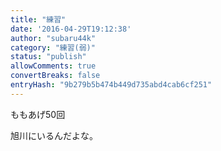 ```yaml
---
title: "練習"
date: '2016-04-29T19:12:38'
author: "subaru44k"
category: "練習(弱)"
status: "publish"
allowComments: true
convertBreaks: false
entryHash: "9b279b5b474b449d735abd4cab6cf251"
---
```

ももあげ50回

旭川にいるんだよな。

